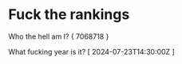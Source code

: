 # Fuck the rankings

Who the hell am I?
{ 7068718 }

What fucking year is it?
[ 2024-07-23T14:30:00Z ]
